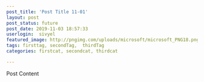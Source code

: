 ```yaml
---
post_title: 'Post Title 11-01'
layout: post
post_status: future
post_date: 2019-11-03 18:57:33
userlogin:  sivyel
featured_image: http://pngimg.com/uploads/microsoft/microsoft_PNG18.png
tags: firsttag, secondTag,  thirdTag
categories: firstcat, secondcat, thirdcat

---
```

Post Content
